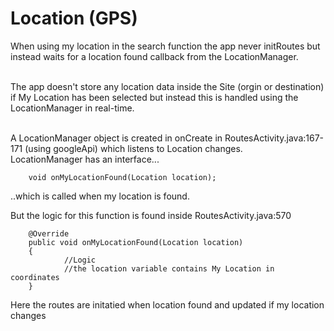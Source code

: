 # Location (GPS)
When using my location in the search function the app never initRoutes but instead waits for a location found callback from the LocationManager.<br/><br/>

The app doesn't store any location data inside the Site (orgin or destination) if My Location has been selected but instead this is handled using the LocationManager in real-time.<br/><br/>

A LocationManager object is created in onCreate in RoutesActivity.java:167-171 (using googleApi) which listens to Location changes. <br/>
LocationManager has an interface...
```
    void onMyLocationFound(Location location);
```
..which is called when my location is found. <br/>

But the logic for this function is found inside RoutesActivity.java:570
```
    @Override
    public void onMyLocationFound(Location location)
    {
        	//Logic
            //the location variable contains My Location in coordinates
    }
```
Here the routes are initatied when location found and updated if my location changes
